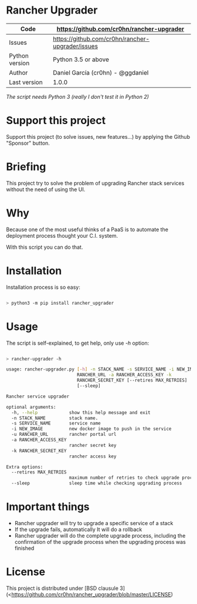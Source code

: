 Rancher Upgrader
================

Code | https://github.com/cr0hn/rancher-upgrader
---- | ----------------------------------------------
Issues | https://github.com/cr0hn/rancher-upgrader/issues
Python version | Python 3.5 or above
Author | Daniel García (cr0hn) - @ggdaniel
Last version | 1.0.0

*The script needs Python 3 (really I don't test it in Python 2)*

Support this project
====================

Support this project (to solve issues, new features...) by applying the Github "Sponsor" button.

Briefing
========

This project try to solve the problem of upgrading Rancher stack services without the need of using the UI.

Why
===

Because one of the most useful thinks of a PaaS is to automate the deployment process thought your C.I. system.

With this script you can do that. 

Installation
============

Installation process is so easy:

```bash

> python3 -m pip install rancher_upgrader
```

Usage
=====

The script is self-explained, to get help, only use *-h* option:

```bash

> rancher-upgrader -h

usage: rancher-upgrader.py [-h] -n STACK_NAME -s SERVICE_NAME -i NEW_IMAGE -u
                           RANCHER_URL -a RANCHER_ACCESS_KEY -k
                           RANCHER_SECRET_KEY [--retires MAX_RETRIES]
                           [--sleep]

Rancher service upgrader

optional arguments:
  -h, --help            show this help message and exit
  -n STACK_NAME         stack name.
  -s SERVICE_NAME       service name
  -i NEW_IMAGE          new docker image to push in the service
  -u RANCHER_URL        rancher portal url
  -a RANCHER_ACCESS_KEY
                        rancher secret key
  -k RANCHER_SECRET_KEY
                        rancher access key

Extra options:
  --retires MAX_RETRIES
                        maximum number of retries to check upgrade process
  --sleep               sleep time while checking upgrading process
```

Important things
================

- Rancher upgrader will try to upgrade a specific service of a stack
- If the upgrade fails, automatically It will do a rollback
- Rancher upgrader will do the complete upgrade process, including the confirmation of the upgrade process when the upgrading process was finished


License
=======

This project is distributed under [BSD clausule 3](<https://github.com/cr0hn/rancher_upgrader/blob/master/LICENSE)


